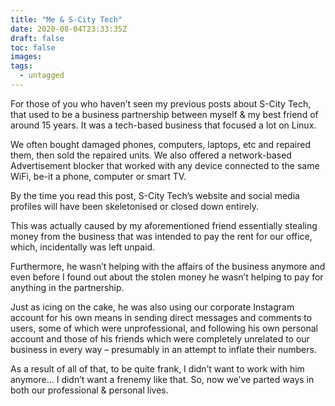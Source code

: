 ```yaml
---
title: "Me & S-City Tech"
date: 2020-08-04T23:33:35Z
draft: false
toc: false
images:
tags: 
  - untagged
---
```


For those of you who haven’t seen my previous posts about S-City Tech, that used to be a business partnership between myself & my best friend of around 15 years. It was a tech-based business that focused a lot on Linux.

We often bought damaged phones, computers, laptops, etc and repaired them, then sold the repaired units. We also offered a network-based Advertisement blocker that worked with any device connected to the same WiFi, be-it a phone, computer or smart TV.

By the time you read this post, S-City Tech’s website and social media profiles will have been skeletonised or closed down entirely.

This was actually caused by my aforementioned friend essentially stealing money from the business that was intended to pay the rent for our office, which, incidentally was left unpaid.

Furthermore, he wasn’t helping with the affairs of the business anymore and even before I found out about the stolen money he wasn’t helping to pay for anything in the partnership.

Just as icing on the cake, he was also using our corporate Instagram account for his own means in sending direct messages and comments to users, some of which were unprofessional, and following his own personal account and those of his friends which were completely unrelated to our business in every way – presumably in an attempt to inflate their numbers.

As a result of all of that, to be quite frank, I didn’t want to work with him anymore… I didn’t want a frenemy like that. So, now we’ve parted ways in both our professional & personal lives.